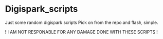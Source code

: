 # Digispark_scripts
Just some random digispark scripts
Pick on from the repo and flash, simple.

! I AM NOT RESPONABLE FOR ANY DAMAGE DONE WITH THESE SCRIPTS !
